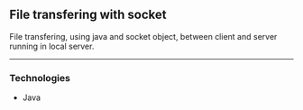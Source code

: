 ## File transfering with socket

File transfering, using java and socket object, between client and server running  in local server.

---

### Technologies

- Java
